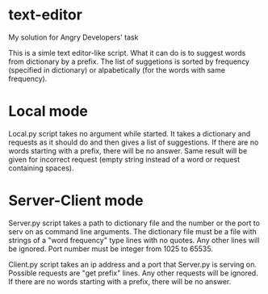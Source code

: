 # text-editor
My solution for Angry Developers' task

This is a simle text editor-like script. What it can do is to suggest words from dictionary by a prefix. The list of suggetions is sorted by frequency (specified in dictionary) or alpabetically (for the words with same frequency).

# Local mode

Local.py script takes no argument while started. It takes a dictionary and requests as it should do and then gives a list of suggestions. If there are no words starting with a prefix, there will be no answer. Same result will be given for incorrect request (empty string instead of a word or request containing spaces).

# Server-Client mode

Server.py script takes a path to dictionary file and the number or the port to serv on as command line arguments.
The dictionary file must be a file with strings of a "word frequency" type lines with no quotes. Any other lines will be ignored.
Port number must be integer from 1025 to 65535.

Client.py script takes an ip address and a port that Server.py is serving on.
Possible requests are "get prefix" lines. Any other requests will be ignored.
If there are no words starting with a prefix, there will be no answer.
